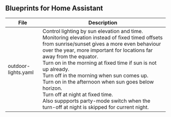 ## Blueprints for Home Assistant

| File                | Description                                                                                                                                                                                                                                                                                                                                                                                                                                                                                                                                    |
| ------------------- | ---------------------------------------------------------------------------------------------------------------------------------------------------------------------------------------------------------------------------------------------------------------------------------------------------------------------------------------------------------------------------------------------------------------------------------------------------------------------------------------------------------------------------------------------- |
| outdoor-lights.yaml | Control lighting by sun elevation and time. Monitoring elevation instead of fixed timed offsets from sunrise/sunset gives a more even behaviour over the year, more important for locations far away from the equator. <br />Turn on in the morning at fixed time if sun is not up already.<br />Turn off in the morning when sun comes up. <br />Turn on in the afternoon when sun goes below horizon. <br />Turn off at night at fixed time. <br />Also suppports party-mode switch when the turn-off at night is skipped for current night. |
